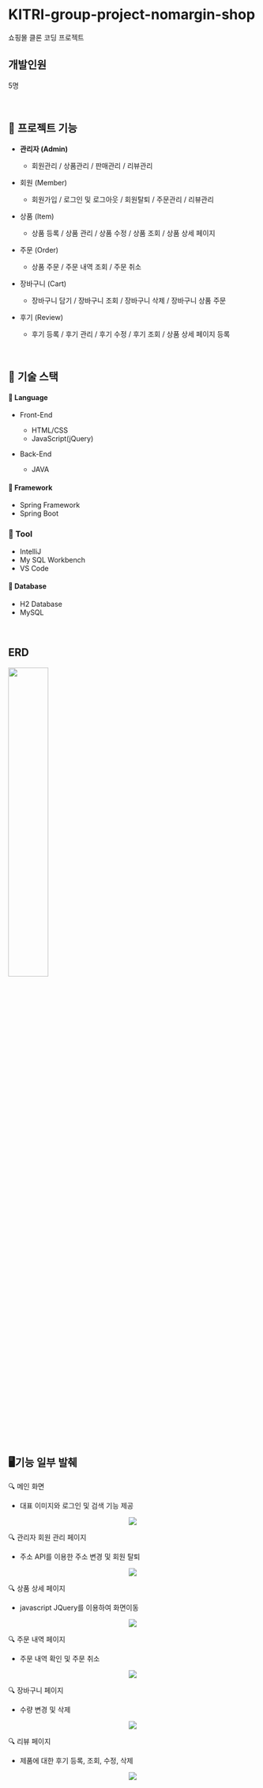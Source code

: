 # KITRI-group-project-nomargin-shop

쇼핑몰 클론 코딩 프로젝트


## 개발인원    

5명

<br/>


## 📝 프로젝트 기능


+ **관리자 (Admin)**
  - 회원관리 / 상품관리 / 판매관리 / 리뷰관리


+ 회원 (Member)
  - 회원가입 / 로그인 및 로그아웃 / 회원탈퇴 / 주문관리 / 리뷰관리


+ 상품 (Item)
  - 상품 등록 / 상품 관리 / 상품 수정 / 상품 조회 / 상품 상세 페이지


+ 주문 (Order)
  - 상품 주문 / 주문 내역 조회 / 주문 취소
 
 
+ 장바구니 (Cart)
  - 장바구니 담기 / 장바구니 조회 / 장바구니 삭제 / 장바구니 상품 주문


+ 후기 (Review)
  - 후기 등록 / 후기 관리 / 후기 수정 / 후기 조회 / 상품 상세 페이지 등록

<br/>


## 📕 기술 스택

#### 📙 Language

+ Front-End
  - HTML/CSS
  - JavaScript(jQuery)
  

+ Back-End
  - JAVA

#### 📙 Framework

+ Spring Framework
+ Spring Boot


### 📙 Tool


+ IntelliJ
+ My SQL Workbench
+ VS Code


#### 📙 Database

+ H2 Database
+ MySQL

<br/>



## ERD

<img src = "https://user-images.githubusercontent.com/121214637/236733150-3f0126b0-544e-4704-94ae-89b141892af6.png" height = "40%">




## 🖥기능 일부 발췌

🔍 메인 화면 
+ 대표 이미지와 로그인 및 검색 기능 제공
<p align="center">
  <img src="https://user-images.githubusercontent.com/121214637/236735666-5085502f-df42-4fb7-af47-9b4be047f91f.png">
</p>


🔍 관리자 회원 관리 페이지
+ 주소 API를 이용한 주소 변경 및 회원 탈퇴 
<p align="center">
  <img src="https://user-images.githubusercontent.com/121214637/236733829-4fa1d56b-cda5-4e0f-8707-42c8d9ee7ad3.png">
</p>


🔍 상품 상세 페이지
+ javascript JQuery를 이용하여 화면이동
<p align="center">
  <img src="https://user-images.githubusercontent.com/121214637/236734187-4adddcaf-2eab-44f5-a0cb-b085a1978f28.png">
</p>


🔍 주문 내역 페이지
+ 주문 내역 확인 및 주문 취소
<p align="center">
  <img src="https://user-images.githubusercontent.com/121214637/236735084-9cab8016-b55a-4efa-bd86-a477ebd38e7f.png">
</p>


🔍 장바구니 페이지
+ 수량 변경 및 삭제
<p align="center">
  <img src="https://user-images.githubusercontent.com/121214637/236735298-7288b85b-53c6-4ea0-bfb6-ec04e866b4c9.png">
</p>


🔍 리뷰 페이지
+ 제품에 대한 후기 등록, 조회, 수정, 삭제
<p align="center">
  <img src="https://user-images.githubusercontent.com/121214637/236735446-a159a916-4acb-42af-a353-40d51f85c35b.png">
</p>



